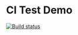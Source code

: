 # CI Test Demo

[![Build status](https://ci.appveyor.com/api/projects/status/bgecmn7qlwmysgqy?svg=true)](https://ci.appveyor.com/project/L3GO321/matchers)
